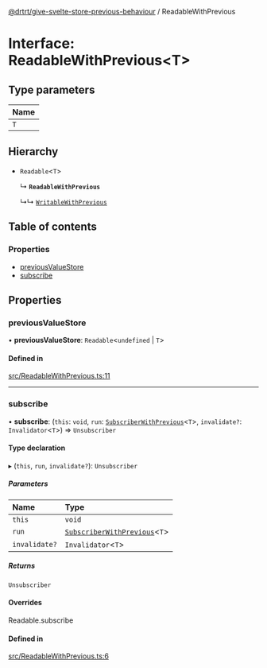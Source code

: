 [@drtrt/give-svelte-store-previous-behaviour](../README.md) / ReadableWithPrevious

# Interface: ReadableWithPrevious\<T\>

## Type parameters

| Name |
| :------ |
| `T` |

## Hierarchy

- `Readable`\<`T`\>

  ↳ **`ReadableWithPrevious`**

  ↳↳ [`WritableWithPrevious`](WritableWithPrevious.md)

## Table of contents

### Properties

- [previousValueStore](ReadableWithPrevious.md#previousvaluestore)
- [subscribe](ReadableWithPrevious.md#subscribe)

## Properties

### previousValueStore

• **previousValueStore**: `Readable`\<`undefined` \| `T`\>

#### Defined in

[src/ReadableWithPrevious.ts:11](https://github.com/drtrt-org/give-svelte-store-previous-behaviour/blob/e3a2cec/src/ReadableWithPrevious.ts#L11)

___

### subscribe

• **subscribe**: (`this`: `void`, `run`: [`SubscriberWithPrevious`](../README.md#subscriberwithprevious)\<`T`\>, `invalidate?`: `Invalidator`\<`T`\>) => `Unsubscriber`

#### Type declaration

▸ (`this`, `run`, `invalidate?`): `Unsubscriber`

##### Parameters

| Name | Type |
| :------ | :------ |
| `this` | `void` |
| `run` | [`SubscriberWithPrevious`](../README.md#subscriberwithprevious)\<`T`\> |
| `invalidate?` | `Invalidator`\<`T`\> |

##### Returns

`Unsubscriber`

#### Overrides

Readable.subscribe

#### Defined in

[src/ReadableWithPrevious.ts:6](https://github.com/drtrt-org/give-svelte-store-previous-behaviour/blob/e3a2cec/src/ReadableWithPrevious.ts#L6)
